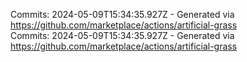 Commits: 2024-05-09T15:34:35.927Z - Generated via https://github.com/marketplace/actions/artificial-grass
<br>
Commits: 2024-05-09T15:34:35.927Z - Generated via https://github.com/marketplace/actions/artificial-grass
<br>
